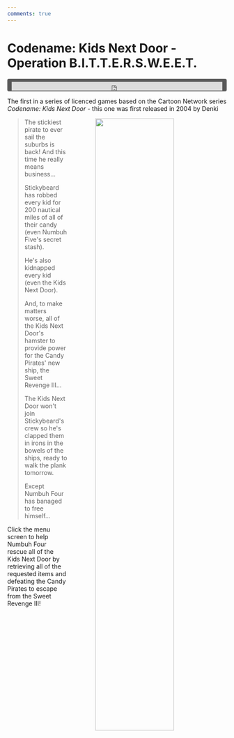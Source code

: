```yaml
---
comments: true
---
```


# Codename: Kids Next Door - Operation B.I.T.T.E.R.S.W.E.E.T.

<div style="background-color: #595959; padding-bottom: 2px; padding-top: 7px; padding-left: 10px; padding-right: 10px; margin-bottom: 5px; margin-top: 7px; border-radius: 4px">
<iframe width="100%" height="20" scrolling="no" frameborder="no" allow="autoplay" src="https://w.soundcloud.com/player/?url=https%3A//api.soundcloud.com/tracks/996817759&amp;color=000000&amp;inverse=true&amp;auto_play=true&amp;show_user=false"></iframe>
</div>

The first in a series of licenced games based on the Cartoon Network series *Codename: Kids Next Door* - this one was first released in 2004 by Denki

<a href="https://denki.co.uk/sky/cknd/app.html"><img src="/assets/img/knd-bittersweet-menu.jpg" style="float: right; width: 60%; padding-left: 64px"></a>

<blockquote>
    <p>The stickiest pirate to ever sail the suburbs is back! And this time he really means business...</p>
    <p>Stickybeard has robbed every kid for 200 nautical miles of all of their candy (even Numbuh Five's secret stash).</p>
    <p>He's also kidnapped every kid (even the Kids Next Door).</p>
    <p>And, to make matters worse, all of the Kids Next Door's hamster to provide power for the Candy Pirates' new ship, the Sweet Revenge III...</p>
    <p>The Kids Next Door won't join Stickybeard's crew so he's clapped them in irons in the bowels of the ships, ready to walk the plank tomorrow.</p>
    <p>Except Numbuh Four has banaged to free himself...</p>
</blockquote>

Click the menu screen to help Numbuh Four rescue all of the Kids Next Door by retrieving all of the requested items and defeating the Candy Pirates to escape from the Sweet Revenge III!